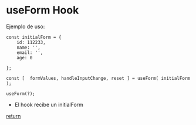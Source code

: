 # useForm Hook

Ejemplo de uso:

```
const initialForm = {
    id: 112233,
    name: '',
    email: '',
    age: 0

};

const [  formValues, handleInputChange, reset ] = useForm( initialForm );
```

```
useForm(?);
```

- El hook recibe un initialForm

[return](react-custom-hooks)
